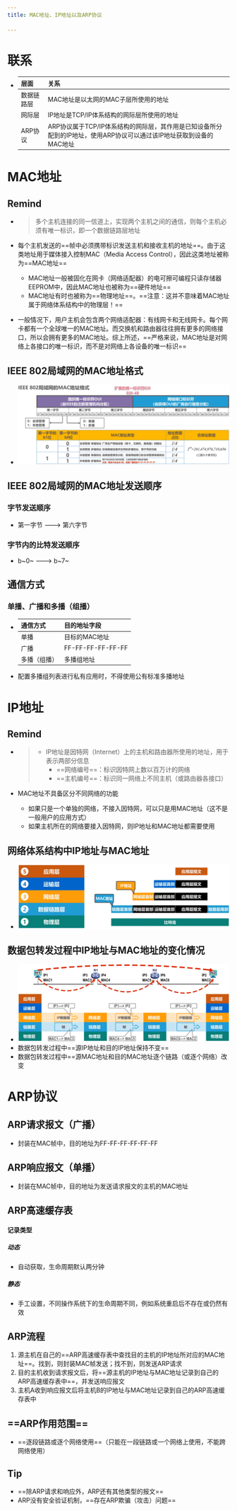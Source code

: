 ```yaml
---
title: MAC地址、IP地址以及ARP协议

---
```




# 联系

- | 层面       | 关系                                                         |
  | ---------- | ------------------------------------------------------------ |
  | 数据链路层 | MAC地址是以太网的MAC子层所使用的地址                         |
  | 网际层     | IP地址是TCP/IP体系结构的网际层所使用的地址                   |
  | ARP协议    | ARP协议属于TCP/IP体系结构的网际层，其作用是已知设备所分配到的IP地址，使用ARP协议可以通过该IP地址获取到设备的MAC地址 |

# MAC地址

## Remind

- > 多个主机连接的同一信道上，实现两个主机之间的通信，则每个主机必须有唯一标识，即一个数据链路层地址

- 每个主机发送的==帧中必须携带标识发送主机和接收主机的地址==。由于这类地址用于媒体接入控制MAC（Media Access Control），因此这类地址被称为==MAC地址==

  - MAC地址一般被固化在网卡（网络适配器）的电可擦可编程只读存储器EEPROM中，因此MAC地址也被称为==硬件地址==
  - MAC地址有时也被称为==物理地址==。==注意：这并不意味着MAC地址属于网络体系结构中的物理层！==

- 一般情况下，用户主机会包含两个网络适配器：有线网卡和无线网卡。每个网卡都有一个全球唯一的MAC地址。而交换机和路由器往往拥有更多的网络接口，所以会拥有更多的MAC地址。综上所述，==严格来说，MAC地址是对网络上各接口的唯一标识，而不是对网络上各设备的唯一标识==

## IEEE 802局域网的MAC地址格式

- ![image-20250227190350850](./resource/image-20250227190350850.png)

## IEEE 802局域网的MAC地址发送顺序

### 字节发送顺序

- 第一字节 ---> 第六字节

### 字节内的比特发送顺序

- b~0~ ---> b~7~

## 通信方式

### 单播、广播和多播（组播）

- | 通信方式     | 目的地址字段      |
  | ------------ | ----------------- |
  | 单播         | 目标的MAC地址     |
  | 广播         | FF-FF-FF-FF-FF-FF |
  | 多播（组播） | 多播组地址        |

- 配置多播组列表进行私有应用时，不得使用公有标准多播地址

# IP地址

## Remind

- > - IP地址是因特网（Internet）上的主机和路由器所使用的地址，用于表示两部分信息
  >   - ==网络编号==：标识因特网上数以百万计的网络
  >   - ==主机编号==：标识同一网络上不同主机（或路由器各接口）

- MAC地址不具备区分不同网络的功能

  - 如果只是一个单独的网络，不接入因特网，可以只是用MAC地址（这不是一般用户的应用方式）
  - 如果主机所在的网络要接入因特网，则IP地址和MAC地址都需要使用

## 网络体系结构中IP地址与MAC地址

- ![image-20250227205503816](./resource/image-20250227205503816.png)

## 数据包转发过程中IP地址与MAC地址的变化情况

- ![image-20250227205907049](./resource/image-20250227205907049.png)
- 数据包转发过程中==源IP地址和目的IP地址保持不变==
- 数据包转发过程中==源MAC地址和目的MAC地址逐个链路（或逐个网络）改变

# ARP协议

## ARP请求报文（广播）

- 封装在MAC帧中，目的地址为FF-FF-FF-FF-FF-FF

## ARP响应报文（单播）

- 封装在MAC帧中，目的地址为发送请求报文的主机的MAC地址

## ARP高速缓存表

#### 记录类型

##### 动态

- 自动获取，生命周期默认两分钟

##### 静态

- 手工设置，不同操作系统下的生命周期不同，例如系统重启后不存在或仍然有效

## ARP流程

1. 源主机在自己的==ARP高速缓存表中查找目的主机的IP地址所对应的MAC地址==。找到，则封装MAC帧发送；找不到，则发送ARP请求
2. 目的主机收到请求报文后，将==源主机的IP地址与MAC地址记录到自己的ARP高速缓存表中==，并发送响应报文
3. 主机A收到响应报文后将主机B的IP地址与MAC地址记录到自己的ARP高速缓存表中

## ==ARP作用范围==

- ==逐段链路或逐个网络使用==（只能在一段链路或一个网络上使用，不能跨网络使用）

## Tip

- ==除ARP请求和响应外，ARP还有其他类型的报文==
- ARP没有安全验证机制，==存在ARP欺骗（攻击）问题==
